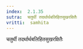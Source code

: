 ```yaml
---
index:  2.1.35
sutra:  चतुर्थी तदर्थार्थबलिहितसुखरक्षितैः
vritti:  samhita 
---
```


चतुर्थी तदर्थार्थबलिहितसुखरक्षितैः

